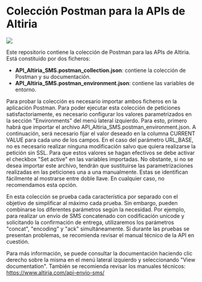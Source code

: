# Colección Postman para la APIs de Altiria
![](https://img.shields.io/badge/version-1.0.0-blue.svg)

Este repositorio contiene la colección de Postman para las APIs de Altiria. Está constituido por dos ficheros: <br/>
- **API_Altiria_SMS.postman_collection.json**: contiene la colección de Postman y su documentación.<br/>
- **API_Altiria_SMS.postman_environment.json**: contiene las variables de entorno.

Para probar la colección es necesario importar ambos ficheros en la aplicación Postman.
Para poder ejecutar esta colección de peticiones satisfactoriamente, es necesario configurar los valores parametrizados en la sección "Environments" del menú lateral izquierdo. Para esto, primero habrá que importar el archivo API_Altiria_SMS.postman_environment.json. A continuación, será necesario fijar el valor deseado en la columna CURRENT VALUE para cada uno de los campos. En el caso del parámetro URL_BASE, no es necesario realizar ninguna modificación salvo que quiera realizarse la petición sin SSL. Para que estos valores se hagan efectivos se debe activar el checkbox "Set active" en las variables importadas.
No obstante, si no se desea importar este archivo, tendrán que sustituirse las parametrizaciones realizadas en las peticiones una a una manualmente. Estas se identifican fácilmente al mostrarse entre doble llave. En cualquier caso, no recomendamos esta opción.

En esta colección se prueba cada característica por separado con el objetivo de simplificar al máximo cada prueba. Sin embargo, pueden combinarse los diferentes parámetros según la necesidad. Por ejemplo, para realizar un envío de SMS concatenado con codificación unicode y solicitando la confirmación de entrega, utilizaremos los parámetros "concat", "encoding" y "ack" simultáneamente.
Si durante las pruebas se presentan problemas, se recomienda revisar el manual técnico de la API en cuestión.

Para más información, se puede consultar la documentación haciendo clic derecho sobre la misma en el menú lateral izquierdo y seleccionando "View documentation". También se recomienda revisar los manuales técnicos:<br/>
https://www.altiria.com/api-envio-sms/
